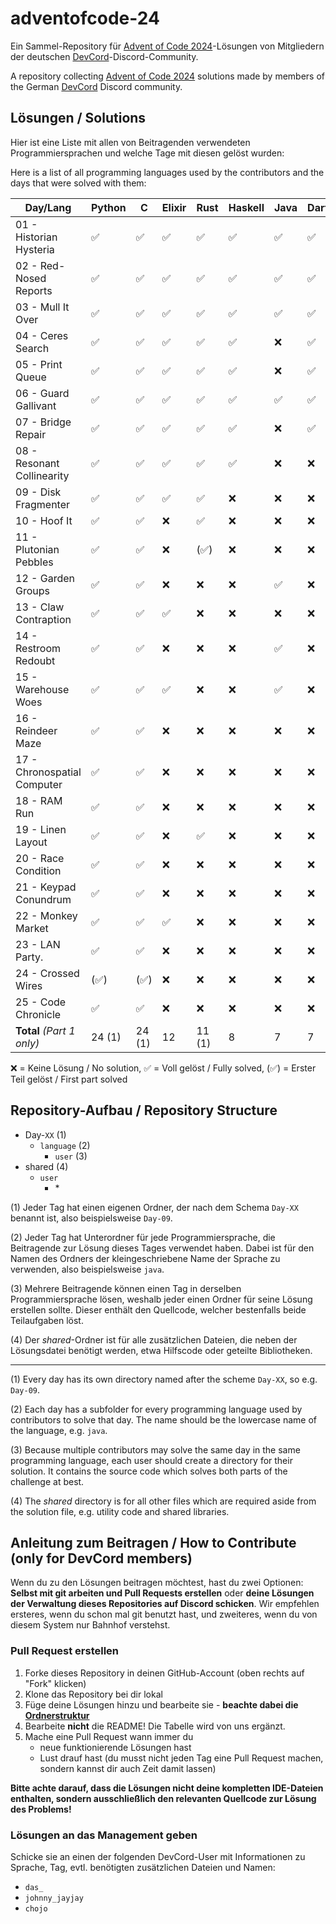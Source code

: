 # adventofcode-24

Ein Sammel-Repository für [Advent of Code 2024](https://adventofcode.com/2024)-Lösungen von Mitgliedern der deutschen [DevCord](https://discord.gg/devcordde)-Discord-Community.

A repository collecting [Advent of Code 2024](https://adventofcode.com/2024) solutions made by members of the German [DevCord](https://discord.gg/devcordde) Discord community.

## Lösungen / Solutions

Hier ist eine Liste mit allen von Beitragenden verwendeten Programmiersprachen und welche Tage mit diesen gelöst wurden:

Here is a list of all programming languages used by the contributors and the days that were solved with them:

| Day/Lang                    | Python | C      | Elixir | Rust   | Haskell | Java | Dart | Kotlin | Lean | R | Uiua  | TypeScript | Ruby | Zig | Bash  | Go | JavaScript |
|-----------------------------|--------|--------|--------|--------|---------|------|------|--------|------|---|-------|------------|------|-----|-------|----|------------|
| 01 - Historian Hysteria     | ✅      | ✅      | ✅      | ✅      | ✅       | ✅    | ✅    | ✅      | ✅    | ✅ | ✅     | ✅          | ✅    | ✅   | ❌     | ✅  | ✅          |
| 02 - Red-Nosed Reports      | ✅      | ✅      | ✅      | ✅      | ✅       | ✅    | ✅    | ✅      | ✅    | ✅ | ✅     | ✅          | ✅    | ✅   | ❌     | ✅  | ❌          |
| 03 - Mull It Over           | ✅      | ✅      | ✅      | ✅      | ✅       | ✅    | ✅    | ✅      | ✅    | ✅ | ✅     | ✅          | ✅    | ✅   | ✅     | ❌  | ❌          |
| 04 - Ceres Search           | ✅      | ✅      | ✅      | ✅      | ✅       | ❌    | ✅    | ❌      | ✅    | ✅ | ✅     | ✅          | ❌    | ❌   | ✅     | ❌  | ❌          |
| 05 - Print Queue            | ✅      | ✅      | ✅      | ✅      | ✅       | ❌    | ✅    | (✅)    | ✅    | ✅ | (✅)   | ❌          | ❌    | ❌   | ❌     | ❌  | ❌          |
| 06 - Guard Gallivant        | ✅      | ✅      | ✅      | ✅      | ✅       | ✅    | ✅    | ✅      | ❌    | ❌ | ❌     | ❌          | ❌    | ❌   | ❌     | ❌  | ❌          |
| 07 - Bridge Repair          | ✅      | ✅      | ✅      | ✅      | ✅       | ❌    | ✅    | ✅      | ❌    | ❌ | ❌     | ❌          | ❌    | ❌   | ❌     | ❌  | ❌          |
| 08 - Resonant Collinearity  | ✅      | ✅      | ✅      | ✅      | ✅       | ❌    | ❌    | ❌      | ❌    | ❌ | ❌     | ❌          | ❌    | ❌   | ❌     | ❌  | ❌          |
| 09 - Disk Fragmenter        | ✅      | ✅      | ✅      | ✅      | ❌       | ❌    | ❌    | ❌      | ❌    | ❌ | ❌     | ❌          | ❌    | ❌   | ❌     | ❌  | ❌          |
| 10 - Hoof It                | ✅      | ✅      | ❌      | ✅      | ❌       | ❌    | ❌    | ❌      | ❌    | ❌ | ❌     | ❌          | ❌    | ❌   | ❌     | ❌  | ❌          |
| 11 - Plutonian Pebbles      | ✅      | ✅      | ❌      | (✅)    | ❌       | ❌    | ❌    | ❌      | ❌    | ❌ | ❌     | ❌          | ❌    | ❌   | ❌     | ❌  | ❌          |
| 12 - Garden Groups          | ✅      | ✅      | ❌      | ❌      | ❌       | ✅    | ❌    | ❌      | ❌    | ❌ | ❌     | ❌          | ❌    | ❌   | ❌     | ❌  | ❌          |
| 13 - Claw Contraption       | ✅      | ✅      | ✅      | ❌      | ❌       | ❌    | ❌    | ❌      | ❌    | ❌ | ❌     | ❌          | ❌    | ❌   | ❌     | ❌  | ❌          |
| 14 - Restroom Redoubt       | ✅      | ✅      | ❌      | ❌      | ❌       | ✅    | ❌    | ❌      | ❌    | ❌ | ❌     | ❌          | ❌    | ❌   | ❌     | ❌  | ❌          |
| 15 - Warehouse Woes         | ✅      | ✅      | ✅      | ❌      | ❌       | ✅    | ❌    | ❌      | ❌    | ❌ | ❌     | ❌          | ❌    | ❌   | ❌     | ❌  | ❌          |
| 16 - Reindeer Maze          | ✅      | ✅      | ❌      | ❌      | ❌       | ❌    | ❌    | ❌      | ❌    | ❌ | ❌     | ❌          | ❌    | ❌   | ❌     | ❌  | ❌          |
| 17 - Chronospatial Computer | ✅      | ✅      | ❌      | ❌      | ❌       | ❌    | ❌    | ❌      | ❌    | ❌ | ❌     | ❌          | ❌    | ❌   | ❌     | ❌  | ❌          |
| 18 - RAM Run                | ✅      | ✅      | ❌      | ❌      | ❌       | ❌    | ❌    | ❌      | ❌    | ❌ | ❌     | ❌          | ❌    | ❌   | ❌     | ❌  | ❌          |
| 19 - Linen Layout           | ✅      | ✅      | ❌      | ✅      | ❌       | ❌    | ❌    | ✅      | ❌    | ❌ | ❌     | ❌          | ❌    | ❌   | (✅)   | ❌  | ❌          |
| 20 - Race Condition         | ✅      | ✅      | ❌      | ❌      | ❌       | ❌    | ❌    | ❌      | ❌    | ❌ | ❌     | ❌          | ❌    | ❌   | ❌     | ❌  | ❌          |
| 21 - Keypad Conundrum       | ✅      | ✅      | ❌      | ❌      | ❌       | ❌    | ❌    | ❌      | ❌    | ❌ | ❌     | ❌          | ❌    | ❌   | ❌     | ❌  | ❌          |
| 22 - Monkey Market          | ✅      | ✅      | ✅      | ❌      | ❌       | ❌    | ❌    | ❌      | ❌    | ❌ | ❌     | ❌          | ❌    | ❌   | ❌     | ❌  | ❌          |
| 23 - LAN Party.             | ✅      | ✅      | ❌      | ❌      | ❌       | ❌    | ❌    | ❌      | ❌    | ❌ | ❌     | ❌          | ❌    | ❌   | ❌     | ❌  | ❌          |
| 24 - Crossed Wires          | (✅)    | (✅)    | ❌      | ❌      | ❌       | ❌    | ❌    | ❌      | ❌    | ❌ | ❌     | ❌          | ❌    | ❌   | ❌     | ❌  | ❌          |
| 25 - Code Chronicle         | ✅      | ✅      | ❌      | ❌      | ❌       | ❌    | ❌    | ❌      | ❌    | ❌ | ❌     | ❌          | ❌    | ❌   | ❌     | ❌  | ❌          |
| **Total** *(Part 1 only)*   | 24 (1) | 24 (1) | 12     | 11 (1) | 8       | 7    | 7    | 6 (1)  | 5    | 5 | 4 (1) | 4          | 3    | 3   | 2 (1) | 2  | 1          |

❌   = Keine Lösung / No solution,
✅   = Voll gelöst / Fully solved,
(✅) = Erster Teil gelöst / First part solved

## Repository-Aufbau / Repository Structure
- Day-`XX`       (1) 
  - `language`        (2)
    - `user`    (3)
- shared        (4)
  - `user`
    - \*    

(1) Jeder Tag hat einen eigenen Ordner, der nach dem Schema `Day-XX` benannt ist, also beispielsweise `Day-09`.

(2) Jeder Tag hat Unterordner für jede Programmiersprache, die Beitragende zur Lösung dieses Tages verwendet haben. Dabei ist für den Namen des Ordners der kleingeschriebene Name der Sprache zu verwenden, also beispielsweise `java`.

(3) Mehrere Beitragende können einen Tag in derselben Programmiersprache lösen, weshalb jeder einen Ordner für seine Lösung erstellen sollte. Dieser enthält den Quellcode, welcher bestenfalls beide Teilaufgaben löst.

(4) Der *shared*-Ordner ist für alle zusätzlichen Dateien, die neben der Lösungsdatei benötigt werden, etwa Hilfscode oder geteilte Bibliotheken.

---

(1) Every day has its own directory named after the scheme `Day-XX`, so e.g. `Day-09`.

(2) Each day has a subfolder for every programming language used by contributors to solve that day. The name should be the lowercase name of the language, e.g. `java`. 

(3) Because multiple contributors may solve the same day in the same programming language, each user should create a directory for their solution. It contains the source code which solves both parts of the challenge at best.

(4) The *shared* directory is for all other files which are required aside from the solution file, e.g. utility code and shared libraries.

## Anleitung zum Beitragen / How to Contribute (only for DevCord members)
Wenn du zu den Lösungen beitragen möchtest, hast du zwei Optionen: **Selbst mit git arbeiten und Pull Requests erstellen** oder **deine Lösungen der Verwaltung dieses Repositories auf Discord schicken**. Wir empfehlen ersteres, wenn du schon mal git benutzt hast, und zweiteres, wenn du von diesem System nur Bahnhof verstehst.

### Pull Request erstellen

1. Forke dieses Repository in deinen GitHub-Account (oben rechts auf "Fork" klicken)
2. Klone das Repository bei dir lokal
3. Füge deine Lösungen hinzu und bearbeite sie - **beachte dabei die [Ordnerstruktur](#repository-aufbau--repository-structure)**
4. Bearbeite **nicht** die README! Die Tabelle wird von uns ergänzt.
5. Mache eine Pull Request wann immer du
   - neue funktionierende Lösungen hast
   - Lust drauf hast (du musst nicht jeden Tag eine Pull Request machen, sondern kannst dir auch Zeit damit lassen)

**Bitte achte darauf, dass die Lösungen nicht deine kompletten IDE-Dateien enthalten, sondern ausschließlich den relevanten Quellcode zur Lösung des Problems!**

### Lösungen an das Management geben
Schicke sie an einen der folgenden DevCord-User mit Informationen zu Sprache, Tag, evtl. benötigten zusätzlichen Dateien und Namen:
   - `das_`
   - `johnny_jayjay`
   - `chojo`
